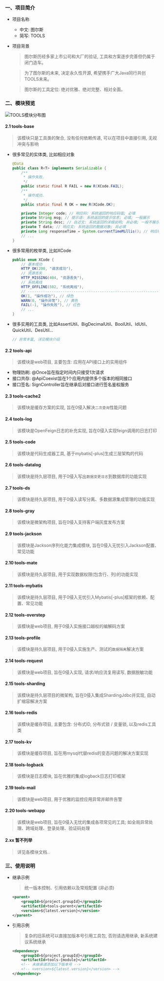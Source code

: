 ### 一、项目简介

- 项目名称 

  - 中文: 图尔斯
  - 简写: TOOLS

- 项目背景

  > 图尔斯历经多家上市公司和大厂的验证, 工具和方案逐步完善但仍属于闭门造车。
  
  > 为了图尔斯的未来, 决定永久性开源, 希望携手广大Java同行共创TOOLS未来。

  > 图尔斯的工具定位: 绝对优雅、绝对完整、相对全面。

### 二、模块预览

![TOOLS模块分布图](C:\project\owner\tools\README.assets\5f83d799e401fd06fd82d8c4.png)

#### 2.1 tools-base

> 该模块只是工具类的聚合, 没有任何依赖传递, 可以在项目中直接引用, 无视冲突与影响

- 很多常见的实体类, 比如相应对象

  ```java
  @Data
  public class R<T> implements Serializable {
      /**
       * 操作失败.
       */
      public static final R FAIL = new R(XCode.FAIL);
      /**
       * 操作成功.
       */
      public static final R OK = new R(XCode.OK);
  
      private Integer code; // 响应码: 系统返回的响应码值; 必填
      private String msg; // 提示语: 系统返回的提示信息; 必填; 一般展示
      private String desc; // 自述文: 系统返回的详细说明; 非必填; 一般不展示
      private T data; // 响应文: 系统返回的数据对象; 非必填
      private Long responseTime = System.currentTimeMillis(); // 响应时: 系统处理完成的时间戳; 必填
      // ...
  }
  ```

- 很多常用的枚举类, 比如XCode

  ```java
  public enum XCode {
      // 基本成功
      HTTP_OK(200, "请求成功"),
      // 资源丢失
      HTTP_MISSING(404, "资源丢失"),
      // 系统离线
      HTTP_OFFLINE(502, "系统离线"),
      // -----------------------------------------------------------------------------------------------------------------
      OK(1, "操作成功"), // 绿色
      WARN(0, "操作异常"), // 黄色
      FAIL(-1, "操作失败"), // 红色
      // ...
  }
  ```

- 很多实用的工具类, 比如AssertUtil、BigDecimalUtil、BoolUtil、IdUtil、QuickUtil、DesUtil...

  ```java
  // 非常丰富, 详见模块介绍
  ```



#### 2.2 tools-api

> 该模块是web项目, 主要包含: 应用在API接口上的实用组件

- 物理防刷: @Once旨在指定时间内只接受1次请求
- 接口共存: @ApiCoexist旨在1个应用内提供多个版本的相同接口
- 接口签名: SignController旨在继承后对接口进行签名鉴权服务



#### 2.3 tools-cache2

> 该模块是缓存方案的实现, 旨在0侵入解决`二次查询`性能问题



#### 2.4 tools-log

> 该模块是OpenFeign日志的补充实现, 旨在0侵入实现feign调用的日志打印



#### 2.5 tools-code

> 该模块是代码生成器工具, 基于mybatis[-plus]生成三层架构的代码



#### 2.6 tools-datalog

> 该模块是持久层项目, 用于0侵入写出`数据变更日志`到数据库的功能实现



#### 2.7 tools-ds

> 该模块是持久层项目, 用于0侵入读写分离、多数据源集成管理的功能实现



#### 2.8 tools-gray

> 该模块是微架构项目, 旨在0侵入支持客户端灰度发布方案



#### 2.9 tools-jackson

> 该模块是Jackson序列化能力集成模块, 旨在0侵入无忧引入Jackson配置、常见功能



#### 2.10 tools-mate

> 该模块是持久层项目, 用于实现数据权限(包含行、列)的功能实现



#### 2.11 tools-mybatis

> 该模块是持久层项目, 用于0侵入无忧引入Mybatis[-plus]框架的依赖、配置、常见功能



#### 2.12 tools-overstep

> 该模块是web项目, 用于0侵入实施接口越权的编解码方案



#### 2.13 tools-profile

> 该模块是持久层项目, 用于0侵入实施生产、测试的`数据隔离`解决方案



#### 2.14 tools-request

> 该模块是web项目, 旨在0侵入实现, 请求/响应流复用读写, 数据脱敏功能



#### 2.15 tools-sharding

> 该模块是持久层项目的微架构, 旨在0侵入集成ShardingJdbc并实现, 自动扩缩容解决方案



#### 2.16 tools-redis

> 该模块是缓存项目, 主要包含: 分布式ID, 分布式锁 / 变量锁, 以及redis工具类



#### 2.17 tools-kv

> 该模块是缓存项目, 旨在用mysql代替redis的变态问题的解决方案实现



#### 2.18 tools-logback

> 该模块是日志模块, 旨在优雅的集成logback日志打印框架



#### 2.19 tools-mail

> 该模块是web项目, 用于优雅的监控应用异常并邮件告警



#### 2.20 tools-webapp

> 该模块是web项目, 旨在0侵入无忧的集成各项常见的工具; 如全局异常处理、跨域处理、登录处理、验证码处理



#### 2.xx 暂不列举

> 详见各模块文档..



### 三、使用说明

- 继承示例
  > 统一版本控制、引用依赖以及常规配置 (非必须)

  ```xml
  <parent>
      <groupId>${project.groupId}</groupId>
      <artifactId>tools-parent</artifactId>
      <version>${latest.version}</version>
  </parent>
  ```

- 引用示例

  > 复杂的旧系统可以直接加版本号引用工具包, 否则请选用继承, 新系统建议系统继承

  ```xml
  <dependency>
      <groupId>${project.groupId}</groupId>
      <artifactId>tools-{module}</artifactId>
      <!-- 未继承请添加以下版本号 -->
      <!-- <version>${latest.version}</version> -->
  </dependency>
  ```



